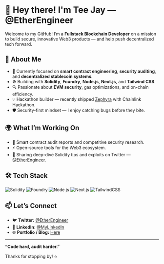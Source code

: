# 👋 Hey there! I'm Tee Jay — @EtherEngineer

Welcome to my GitHub! I’m a **Fullstack Blockchain Developer** on a mission to build secure, innovative Web3 products — and help push decentralized tech forward.

## 🚀 About Me

- 🧩 Currently focused on **smart contract engineering**, **security auditing**, and **decentralized stablecoin systems**.
- ⚙️ Building with **Solidity**, **Foundry**, **Node.js**, **Next.js**, and **Tailwind CSS**.
- 🔍 Passionate about **EVM security**, gas optimizations, and on-chain efficiency.
- 💡 Hackathon builder — recently shipped [Zephyra](https://zephyra-kappa.vercel.app/) with Chainlink Hackathon.
- 🛡️ Security-first mindset — I enjoy catching bugs before they bite.

## 🌍 What I’m Working On

- 📜 Smart contract audit reports and competitive security research.
- ⚡️ Open-source tools for the Web3 ecosystem.
- 🧵 Sharing deep-dive Solidity tips and exploits on Twitter — [@EtherEngineer](https://x.com/Tee_Jay4life?t=t97iSScgTBy1j-NNH8LajQ&s=09).

## 🛠️ Tech Stack

![Solidity](https://img.shields.io/badge/Solidity-%23363636.svg?style=for-the-badge&logo=solidity&logoColor=white)
![Foundry](https://img.shields.io/badge/Foundry-%23000000.svg?style=for-the-badge&logo=forge&logoColor=white)
![Node.js](https://img.shields.io/badge/Node.js-%23339933.svg?style=for-the-badge&logo=nodedotjs&logoColor=white)
![Next.js](https://img.shields.io/badge/Next.js-%23000000.svg?style=for-the-badge&logo=nextdotjs&logoColor=white)
![TailwindCSS](https://img.shields.io/badge/TailwindCSS-%2306B6D4.svg?style=for-the-badge&logo=tailwindcss&logoColor=white)

## 📫 Let’s Connect

- 🐦 **Twitter:** [@EtherEngineer](https://x.com/Tee_Jay4life?t=t97iSScgTBy1j-NNH8LajQ&s=09)
- 💼 **LinkedIn:** [@MyLinkedIn](https://www.linkedin.com/in/tijesunimi-peace-140612248?utm_source=share&utm_campaign=share_via&utm_content=profile&utm_medium=android_app)
- 🌐 **Portfolio / Blog:** [Here](https://portfolio-cyan-eight-83.vercel.app/)

---

**“Code hard, audit harder.”**

Thanks for stopping by! ⭐️
